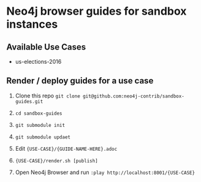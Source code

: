 # Neo4j browser guides for sandbox instances

## Available Use Cases

* us-elections-2016

## Render / deploy guides for a use case

1. Clone this repo `git clone git@github.com:neo4j-contrib/sandbox-guides.git`
1. `cd sandbox-guides`
1. `git submodule init`
1. `git submodule updaet`
1. Edit `{USE-CASE}/{GUIDE-NAME-HERE}.adoc`
1. `{USE-CASE}/render.sh [publish]`

1. Open Neo4j Browser and run `:play http://localhost:8001/{USE-CASE}`